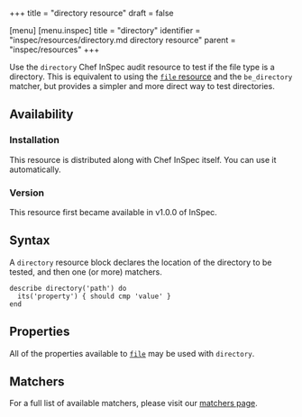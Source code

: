 +++
title = "directory resource"
draft = false

[menu]
  [menu.inspec]
    title = "directory"
    identifier = "inspec/resources/directory.md directory resource"
    parent = "inspec/resources"
+++


Use the `directory` Chef InSpec audit resource to test if the file type is a directory. This is equivalent to using the [`file` resource](https://www.inspec.io/docs/reference/resources/file/) and the `be_directory` matcher, but provides a simpler and more direct way to test directories.


## Availability

### Installation

This resource is distributed along with Chef InSpec itself. You can use it automatically.

### Version

This resource first became available in v1.0.0 of InSpec.

## Syntax

A `directory` resource block declares the location of the directory to be tested, and then one (or more) matchers.

    describe directory('path') do
      its('property') { should cmp 'value' }
    end


## Properties

All of the properties available to [`file`](https://www.inspec.io/docs/reference/resources/file/) may be used with `directory`.


## Matchers

For a full list of available matchers, please visit our [matchers page](https://www.inspec.io/docs/reference/matchers/).
